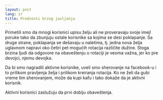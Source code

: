```yaml
---
layout: post
lang: sr
title: Prednosti brzog javljanja
---
```


Primetili smo da mnogi korisnici upisu želju ali ne proveravaju svoje imejl
poruke tako da zbunjuju ostale korisnike sa kojima se desi poklapanje.
Sa druge strane, poklapanja se dešavaju u naletima, tj. jedna nova želja
uglavnom napravi oko četiri pet mogućih rotacija različite dužine. Stoga brzina
ljudi da odgovore na obaveštenju o rotaciji je veoma važna, jer ko pre devojci,
njemu devojka.

Da bi smo nagradili aktivne korisnike, uveli smo sherovanje na facebook-u i to
prilikom pravljenja želja i prilikom kreiranja rotacija.
Ko ne želi da gubi vreme tim sherovanjem, može da kupi kafu i tako dokaže da je
aktivni korisnik.

Aktivni korisnici zaslužuju da prvi dobiju obaveštenja.
